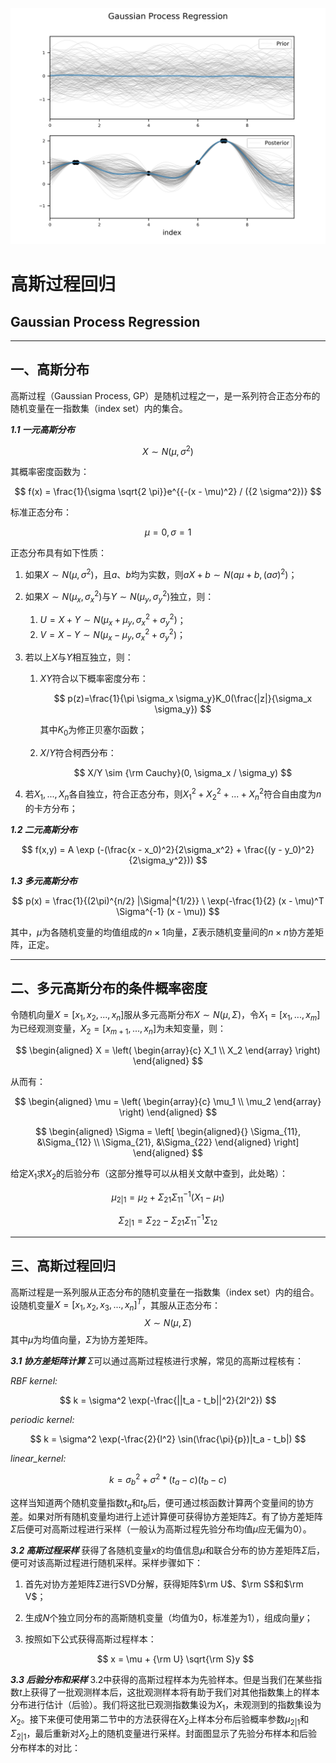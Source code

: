 <script type="text/x-mathjax-config">
    MathJax.Hub.Config({
      tex2jax: {
        skipTags: ['script', 'noscript', 'style', 'textarea', 'pre'],
        inlineMath: [['$','$']]
      }
    });
</script>
<script src="https://cdn.mathjax.org/mathjax/latest/MathJax.js?config=TeX-AMS-MML_HTMLorMML" type="text/javascript"></script>


![封面](graph/prior_vs_posterior.png)

# 高斯过程回归
##  Gaussian Process Regression


***
## 一、高斯分布

高斯过程（Gaussian Process, GP）是随机过程之一，是一系列符合正态分布的随机变量在一指数集（index set）内的集合。

***1.1 一元高斯分布***  

$$
X \sim N(\mu, \sigma^2)
$$

其概率密度函数为：

$$
f(x) = \frac{1}{\sigma \sqrt{2 \pi}}e^{{-(x - \mu)^2} / ({2 \sigma^2})}
$$

标准正态分布：

$$
\mu = 0, \sigma = 1
$$

正态分布具有如下性质：

1. 如果$X \sim N(\mu, \sigma^2)$，且$a$、$b$均为实数，则$aX + b \sim N(a \mu + b, (a \sigma)^2)$；

2. 如果$X \sim N(\mu_x, \sigma_x^2)$与$Y \sim N(\mu_y, \sigma_y^2)$独立，则：

   1. $U = X + Y \sim N(\mu_x + \mu_y, \sigma_x^2 + \sigma_y^2)$；
   2. $V = X - Y \sim N(\mu_x - \mu_y, \sigma_x^2 + \sigma_y^2)$；

3. 若以上$X$与$Y$相互独立，则：

   1. $XY$符合以下概率密度分布：

      $$
      p(z)=\frac{1}{\pi \sigma_x \sigma_y}K_0(\frac{|z|}{\sigma_x \sigma_y})
      $$

      其中$K_0$为修正贝塞尔函数；

   2. $X/Y$符合柯西分布：

      $$
      X/Y \sim {\rm Cauchy}(0, \sigma_x / \sigma_y)
      $$

4. 若$X_1, ..., X_n$各自独立，符合正态分布，则$X_1^2 + X_2^2 + ... + X_n^2$符合自由度为$n$的卡方分布；


***1.2 二元高斯分布***

$$
f(x,y) = A \exp (-(\frac{x - x_0)^2}{2\sigma_x^2} + \frac{(y - y_0)^2}{2\sigma_y^2}))
$$

***1.3 多元高斯分布***

$$
p(x) = \frac{1}{(2\pi)^{n/2} |\Sigma|^{1/2}} \ \exp(-\frac{1}{2} (x - \mu)^T \Sigma^{-1} (x - \mu))
$$

其中，$\mu$为各随机变量的均值组成的$n \times 1$向量，$\Sigma$表示随机变量间的$n \times n$协方差矩阵，正定。


***
## 二、多元高斯分布的条件概率密度

令随机向量$X = [x_1, x_2, ..., x_n]$服从多元高斯分布$X \sim N(\mu, \Sigma)$，令$X_1 = [x_1, ..., x_m]$为已经观测变量，$X_2 = [x_{m+1}, ..., x_n]$为未知变量，则：

$$
\begin{aligned}
X = \left(
	\begin{array}{c}
	X_1 \\
	X_2
	\end{array}
\right)
\end{aligned}
$$

从而有：

$$
\begin{aligned}
\mu = \left(
	\begin{array}{c}
	\mu_1 \\
	\mu_2
	\end{array}
\right)
\end{aligned}
$$

$$
\begin{aligned}
\Sigma = \left[
	\begin{aligned}{}
	\Sigma_{11}, &\Sigma_{12} \\
	\Sigma_{21}, &\Sigma_{22}
	\end{aligned}
\right]
\end{aligned}
$$

给定$X_1$求$X_2$的后验分布（这部分推导可以从相关文献中查到，此处略）：

$$
\mu_{2|1} = \mu_2 + \Sigma_{21} \Sigma_{11}^{-1}(X_1 - \mu_1)
$$

$$
\Sigma_{2|1} = \Sigma_{22} - \Sigma_{21} \Sigma_{11}^{-1} \Sigma_{12}
$$


***
## 三、高斯过程回归

高斯过程是一系列服从正态分布的随机变量在一指数集（index set）内的组合。设随机变量$X = [x_1, x_2, x_3, ..., x_n]^T$，其服从正态分布：
$$
X \sim N(\mu, \Sigma)
$$
其中$\mu$为均值向量，$\Sigma$为协方差矩阵。


***3.1 协方差矩阵计算***
$\Sigma$可以通过高斯过程核进行求解，常见的高斯过程核有：

*RBF kernel:*

$$
k = \sigma^2 \exp(-\frac{||t_a - t_b||^2}{2l^2})
$$

*periodic kernel:*

$$
k = \sigma^2 \exp(-\frac{2}{l^2} \sin(\frac{\pi}{p})|t_a - t_b|)
$$

*linear_kernel:*

$$
k = \sigma_b^2 + \sigma^2 * (t_a - c)(t_b - c)
$$

这样当知道两个随机变量指数$t_a$和$t_b$后，便可通过核函数计算两个变量间的协方差。如果对所有随机变量均进行上述计算便可获得协方差矩阵$\Sigma$。有了协方差矩阵$\Sigma$后便可对高斯过程进行采样（一般认为高斯过程先验分布均值$\mu$应无偏为0）。



***3.2 高斯过程采样***
获得了各随机变量$x$的均值信息$\mu$和联合分布的协方差矩阵$\Sigma$后，便可对该高斯过程进行随机采样。采样步骤如下：

1. 首先对协方差矩阵$\Sigma$进行SVD分解，获得矩阵$\rm U$、$\rm S$和$\rm V$；

2. 生成$N$个独立同分布的高斯随机变量（均值为0，标准差为1），组成向量$y$；

3. 按照如下公式获得高斯过程样本：

   $$
   x = \mu + {\rm U} \sqrt{\rm S}y
   $$


***3.3 后验分布和采样***
3.2中获得的高斯过程样本为先验样本。但是当我们在某些指数$t$上获得了一批观测样本后，这批观测样本将有助于我们对其他指数集上的样本分布进行估计（后验）。我们将这批已观测指数集设为$X_1$，未观测到的指数集设为$X_2$。接下来便可使用第二节中的方法获得在$X_2$上样本分布后验概率参数$\mu_{2|1}$和$\Sigma_{2|1}$，最后重新对$X_2$上的随机变量进行采样。封面图显示了先验分布样本和后验分布样本的对比：
